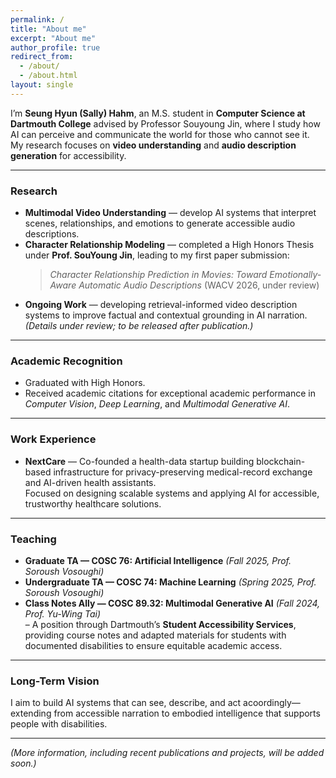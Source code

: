```yaml
---
permalink: /
title: "About me"
excerpt: "About me"
author_profile: true
redirect_from: 
  - /about/
  - /about.html
layout: single
---
```


<!-- 
I’m **Seung Hyun (Sally) Hahm**, a Computer Science M.S. student at **Dartmouth College**, where I study how AI can perceive and communicate the world for those who cannot see it.  


My research explores how multimodal AI systems can **see, understand, and communicate** what’s happening in videos. I develop models that analyze visual scenes, recognize relationships and emotions between people, and transform these insights into natural **audio descriptions**.
These systems aim not only to describe visual content but also to **convey narrative and emotional meaning**, helping visually impaired users experience stories more fully.

During my undergraduate studies at Dartmouth, I completed a **High Honors Thesis** under **Professor SouYoung Jin** on **character relationship prediction in movies**, which led to my first publication submission:  
> *Character Relationship Prediction in Movies: Toward Emotionally-Aware Automatic Audio Descriptions* (WACV 2026, under review)

I have received **academic citations** in *Computer Vision, Deep Learning,* and *Multimodal Generative AI*.

Currently, I am also developing **retrieval-informed video description systems** that enhance how AI narrates complex scenes. (Details of this project are under review and will be publicly released following publication.)

Previously, I co-founded **NextCare** (Singapore), designing privacy-preserving health data exchange and AI assistants.


Teaching
======

At Dartmouth, I have served as:

**Graduate Teaching Assistant — COSC 76: Artificial Intelligence**  
*Fall 2025 · Prof. Soroush Vosoughi*  
- Assisted in designing and grading assignments focused on search algorithms, probabilistic reasoning, and reinforcement learning.  

**Teaching Assistant — COSC 74: Machine Learning**  
*Spring 2025 · Prof. Soroush Vosoughi*  
- Supported course instruction on supervised and unsupervised learning, neural networks, and evaluation techniques.  

**Class Notes Ally — COSC 89.32: Multimodal Generative AI**  
*Fall 2024 · Prof. Yu-Wing Tai · Student Accessibility Services*  
- Collaborated with Dartmouth’s Student Accessibility Services to provide accessible lecture notes.  
- Helped adapt class materials to be more accessible through clear textual descriptions and structured note formats.


Long-Term Vision
======
My research connects **video understanding**, **language grounding**, and **assistive technology**.  
I aim to develop AI systems that can *perceive, describe, and interact*—extending from accessible narration to embodied intelligence capable of supporting people with disabilities.
 -->



I’m **Seung Hyun (Sally) Hahm**, an M.S. student in **Computer Science at Dartmouth College** advised by Professor Souyoung Jin, where I study how AI can perceive and communicate the world for those who cannot see it.  
My research focuses on **video understanding** and **audio description generation** for accessibility.

---
### Research
- **Multimodal Video Understanding** — develop AI systems that interpret scenes, relationships, and emotions to generate accessible audio descriptions.  
- **Character Relationship Modeling** — completed a High Honors Thesis under **Prof. SouYoung Jin**, leading to my first paper submission:  
  > *Character Relationship Prediction in Movies: Toward Emotionally-Aware Automatic Audio Descriptions* (WACV 2026, under review)
- **Ongoing Work** — developing retrieval-informed video description systems to improve factual and contextual grounding in AI narration. *(Details under review; to be released after publication.)*

---

### Academic Recognition
- Graduated with High Honors.  
- Received academic citations for exceptional academic performance in *Computer Vision*, *Deep Learning*, and *Multimodal Generative AI*.

---

### Work Experience
- **NextCare** — Co-founded a health-data startup building blockchain-based infrastructure for privacy-preserving medical-record exchange and AI-driven health assistants.  
  Focused on designing scalable systems and applying AI for accessible, trustworthy healthcare solutions.

---

### Teaching
- **Graduate TA — COSC 76: Artificial Intelligence** *(Fall 2025, Prof. Soroush Vosoughi)*  
- **Undergraduate TA — COSC 74: Machine Learning** *(Spring 2025, Prof. Soroush Vosoughi)*  
- **Class Notes Ally — COSC 89.32: Multimodal Generative AI** *(Fall 2024, Prof. Yu-Wing Tai)*  
  – A position through Dartmouth’s **Student Accessibility Services**, providing course notes and adapted materials for students with documented disabilities to ensure equitable academic access.

---


### Long-Term Vision
 
I aim to build AI systems that can see, describe, and act acoordingly—extending from accessible narration to embodied intelligence that supports people with disabilities.

---

*(More information, including recent publications and projects, will be added soon.)*